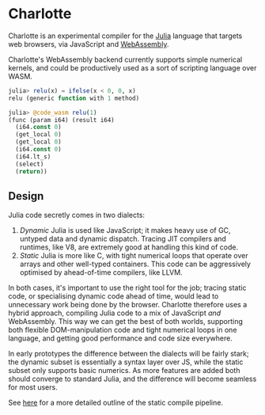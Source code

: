 # Charlotte

Charlotte is an experimental compiler for the [Julia](https://julialang.org/) language that targets web browsers, via JavaScript and [WebAssembly](http://webassembly.org/).

Charlotte's WebAssembly backend currently supports simple numerical kernels, and could be productively used as a sort of scripting language over WASM.

```julia
julia> relu(x) = ifelse(x < 0, 0, x)
relu (generic function with 1 method)

julia> @code_wasm relu(1)
(func (param i64) (result i64)
  (i64.const 0)
  (get_local 0)
  (get_local 0)
  (i64.const 0)
  (i64.lt_s)
  (select)
  (return))
```

## Design

Julia code secretly comes in two dialects:

1. *Dynamic* Julia is used like JavaScript; it makes heavy use of GC, untyped data and dynamic dispatch. Tracing JIT compilers and runtimes, like V8, are extremely good at handling this kind of code.
2. *Static* Julia is more like C, with tight numerical loops that operate over arrays and other well-typed containers. This code can be aggressively optimised by ahead-of-time compilers, like LLVM.

In both cases, it's important to use the right tool for the job; tracing static code, or specialising dynamic code ahead of time, would lead to unnecessary work being done by the browser. Charlotte therefore uses a hybrid approach, compiling Julia code to a mix of JavaScript _and_ WebAssembly. This way we can get the best of both worlds, supporting both flexible DOM-manipulation code and tight numerical loops in one language, and getting good performance and code size everywhere.

In early prototypes the difference between the dialects will be fairly stark; the dynamic subset is essentially a syntax layer over JS, while the static subset only supports basic numerics. As more features are added both should converge to standard Julia, and the difference will become seamless for most users.

See [here](wasm.md) for a more detailed outline of the static compile pipeline.
